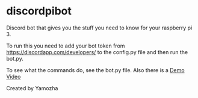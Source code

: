 # discordpibot


Discord bot that gives you the stuff you need to know for your raspberry pi 3.

To run this you need to add your bot token from https://discordapp.com/developers/ to the config.py file and then run the bot.py.

To see what the commands do, see the bot.py file.
Also there is a [Demo Video](https://www.youtube.com/watch?v=7jJtWwzI8tw&) 


Created by Yamozha
